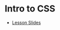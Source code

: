 # Intro to CSS

- [Lesson Slides](https://docs.google.com/presentation/d/1MuTw_bLctzZG_dLJiVuiWoo8AErbsp9JAXzJI04gg90/edit?usp=sharing)

